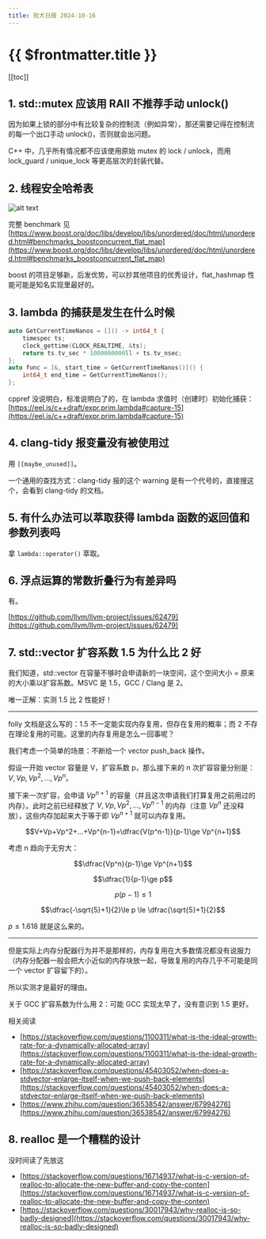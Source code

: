 ```yaml
---
title: 败犬日报 2024-10-16
---
```


# {{ $frontmatter.title }}

[[toc]]

## 1. std::mutex 应该用 RAII 不推荐手动 unlock()

因为如果上锁的部分中有比较复杂的控制流（例如异常），那还需要记得在控制流的每一个出口手动 unlock()，否则就会出问题。

C++ 中，几乎所有情况都不应该使用原始 mutex 的 lock / unlock，而用 lock_guard / unique_lock 等更高层次的封装代替。

## 2. 线程安全哈希表

![alt text](/img/2024-10-16-0.png)

完整 benchmark 见 [https://www.boost.org/doc/libs/develop/libs/unordered/doc/html/unordered.html#benchmarks_boostconcurrent_flat_map](https://www.boost.org/doc/libs/develop/libs/unordered/doc/html/unordered.html#benchmarks_boostconcurrent_flat_map)

boost 的项目足够新，后发优势，可以抄其他项目的优秀设计，flat_hashmap 性能可能是知名实现里最好的。

## 3. lambda 的捕获是发生在什么时候

```cpp
auto GetCurrentTimeNanos = []() -> int64_t {
    timespec ts;
    clock_gettime(CLOCK_REALTIME, &ts);
    return ts.tv_sec * 1000000000ll + ts.tv_nsec;
};
auto func = [&, start_time = GetCurrentTimeNanos()]() {
    int64_t end_time = GetCurrentTimeNanos();
};
```

cppref 没说明白，标准说明白了的，在 lambda 求值时（创建时）初始化捕获：[https://eel.is/c++draft/expr.prim.lambda#capture-15](https://eel.is/c++draft/expr.prim.lambda#capture-15)

## 4. clang-tidy 报变量没有被使用过

用 `[[maybe_unused]]`。

一个通用的查找方式：clang-tidy 报的这个 warning 是有一个代号的，直接搜这个，会看到 clang-tidy 的文档。

## 5. 有什么办法可以萃取获得 lambda 函数的返回值和参数列表吗

拿 `lambda::operator()` 萃取。

## 6. 浮点运算的常数折叠行为有差异吗

有。

[https://github.com/llvm/llvm-project/issues/62479](https://github.com/llvm/llvm-project/issues/62479)

## 7. std::vector 扩容系数 1.5 为什么比 2 好

我们知道，std::vector 在容量不够时会申请新的一块空间，这个空间大小 = 原来的大小乘以扩容系数。MSVC 是 1.5，GCC / Clang 是 2。

唯一正解：实测 1.5 比 2 性能好！

***

folly 文档是这么写的：1.5 不一定能实现内存复用，但存在复用的概率；而 2 不存在理论复用的可能。这里的内存复用是怎么一回事呢？

我们考虑一个简单的场景：不断给一个 vector push_back 操作。

假设一开始 vector 容量是 V，扩容系数 p，那么接下来的 n 次扩容容量分别是：$V,Vp,Vp^2,...,Vp^n$。

接下来一次扩容，会申请 $Vp^{n+1}$ 的容量（并且这次申请我们打算复用之前用过的内存）。此时之前已经释放了 $V,Vp,Vp^2,...,Vp^{n-1}$ 的内存（注意 $Vp^n$ 还没释放），这些内存加起来大于等于即 $Vp^{n+1}$ 就可以内存复用。

$$V+Vp+Vp^2+...+Vp^{n-1}=\dfrac{V(p^n-1)}{p-1}\ge Vp^{n+1}$$

考虑 n 趋向于无穷大：

$$\dfrac{Vp^n}{p-1}\ge Vp^{n+1}$$

$$\dfrac{1}{p-1}\ge p$$

$$p(p-1)\le 1$$

$$\dfrac{-\sqrt{5}+1}{2}\le p \le \dfrac{\sqrt{5}+1}{2}$$

$p \le 1.618$ 就是这么来的。

***

但是实际上内存分配器行为并不是那样的，内存复用在大多数情况都没有说服力（内存分配器一般会把大小近似的内存块放一起，导致复用的内存几乎不可能是同一个 vector 扩容留下的）。

所以实测才是最好的理由。

关于 GCC 扩容系数为什么用 2：可能 GCC 实现太早了，没有意识到 1.5 更好。

相关阅读

- [https://stackoverflow.com/questions/1100311/what-is-the-ideal-growth-rate-for-a-dynamically-allocated-array](https://stackoverflow.com/questions/1100311/what-is-the-ideal-growth-rate-for-a-dynamically-allocated-array)
- [https://stackoverflow.com/questions/45403052/when-does-a-stdvector-enlarge-itself-when-we-push-back-elements](https://stackoverflow.com/questions/45403052/when-does-a-stdvector-enlarge-itself-when-we-push-back-elements)
- [https://www.zhihu.com/question/36538542/answer/67994276](https://www.zhihu.com/question/36538542/answer/67994276)

## 8. realloc 是一个糟糕的设计

没时间读了先放这

- [https://stackoverflow.com/questions/16714937/what-is-c-version-of-realloc-to-allocate-the-new-buffer-and-copy-the-conten](https://stackoverflow.com/questions/16714937/what-is-c-version-of-realloc-to-allocate-the-new-buffer-and-copy-the-conten)
- [https://stackoverflow.com/questions/30017943/why-realloc-is-so-badly-designed](https://stackoverflow.com/questions/30017943/why-realloc-is-so-badly-designed)
